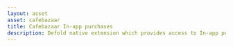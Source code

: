 ```yaml
---
layout: asset
asset: cafebazaar
title: Cafebazaar In-app purchases
description: Defold native extension which provides access to In-app purchase functionality on Cafebazaar Android app store.
---
```

